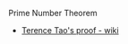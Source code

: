Prime Number Theorem
* [Terence Tao's proof - wiki](https://en.wikipedia.org/wiki/Prime_number_theorem)
